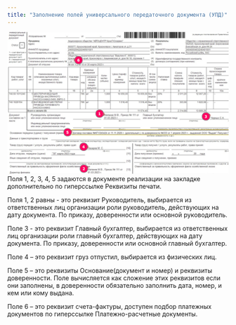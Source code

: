 ```yaml
---
title: "Заполнение полей универсального передаточного документа (УПД)"
---
```


![](ERP/Управление%20продажами/Автомобили/_attach/Pasted%20image%2020230406180726.png)
Поля 1, 2, 3, 4, 5 задаются в документе реализации на закладке дополнительно по гиперссылке Реквизиты печати.

Поля 1, 2 равны - это реквизит Руководитель, выбирается из ответственных лиц организации роли руководитель, действующих на дату документа. По приказу, доверенности или основной руководитель.

Поле 3 - это реквизит Главный бухгалтер, выбирается из ответственных лиц организации роли главный бухгалтер, действующих на дату документа. По приказу, доверенности или основной главный бухгалтер.

Поле 4 – это реквизит груз отпустил, выбирается из физических лиц.

Поле 5 – это реквизиты Основание(документ и номер) и реквизиты доверенности. Поле вычисляется как сложение этих реквизитов если они заполнены, в доверенности обязательно заполнить дата, номер, и кем или кому выдана.

Поле 6 – это реквизит счета-фактуры, доступен подбор платежных документов по гиперссылке Платежно-расчетные документы.